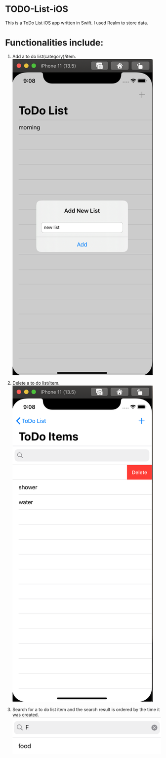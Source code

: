# TODO-List-iOS

This is a ToDo List iOS app written in Swift. I used Realm to store data. 

# Functionalities include: 
1) Add a to do list(category)/item.
![add](https://github.com/yvoxu/TODO-List-iOS/blob/master/demo/add.png)


2) Delete a to do list/item.
![delete](https://github.com/yvoxu/TODO-List-iOS/blob/master/demo/delete.png)


3) Search for a to do list item and the search result is ordered by the time it was created.
![search](https://github.com/yvoxu/TODO-List-iOS/blob/master/demo/search.png)
